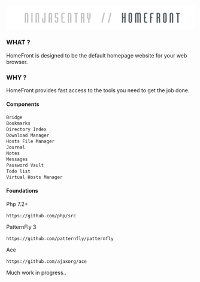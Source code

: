 
![NinjaSentry HomeFront](public/assets/img/logo/ninjasentry-homefront-logo.png)

### WHAT ?

HomeFront is designed to be the default homepage website for your web browser.

### WHY ? 

HomeFront provides fast access to the tools you need to get the job done.  

#### Components 

    Bridge  
    Bookmarks  
    Directory Index    
    Download Manager  
    Hosts File Manager   
    Journal   
    Notes    
    Messages  
    Password Vault      
    Todo list      
    Virtual Hosts Manager     

#### Foundations

Php 7.2+    

    https://github.com/php/src   
    
PatternFly 3    
  
    https://github.com/patternfly/patternfly  
          
Ace       
  
    https://github.com/ajaxorg/ace    


Much work in progress..    
